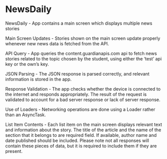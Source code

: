 # NewsDaily

NewsDaily -
App contains a main screen which displays multiple news stories


Main Screen Updates -
Stories shown on the main screen update properly whenever new news data is fetched from the API.

API Query -
App queries the content.guardianapis.com api to fetch news stories related to the topic chosen by the student, using either the ‘test’ api key or the own’s key.

JSON Parsing -
The JSON response is parsed correctly, and relevant information is stored in the app.

Response Validation -
The app checks whether the device is connected to the internet and responds appropriately. The result of the request is validated to account for a bad server response or lack of server response.

Use of Loaders -
Networking operations are done using a Loader rather than an AsyncTask.

List Item Contents -
Each list item on the main screen displays relevant text and information about the story.
The title of the article and the name of the section that it belongs to are required field.
If available, author name and date published should be included. Please note not all responses will contain these pieces of data, but it is required to include them if they are present.
